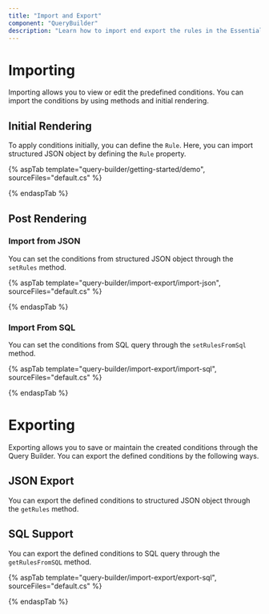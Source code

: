 ```yaml
---
title: "Import and Export"
component: "QueryBuilder"
description: "Learn how to import end export the rules in the Essential JS 2 QueryBuilder control."
---
```


# Importing

Importing allows you to view or edit the predefined conditions. You can import the conditions by using methods and initial rendering.

## Initial Rendering

To apply conditions initially, you can define the `Rule`. Here, you can import structured JSON object by defining the `Rule` property.

{% aspTab template="query-builder/getting-started/demo", sourceFiles="default.cs" %}

{% endaspTab %}

## Post Rendering

### Import from JSON

You can set the conditions from structured JSON object through the `setRules` method.

{% aspTab template="query-builder/import-export/import-json", sourceFiles="default.cs" %}

{% endaspTab %}

### Import From SQL

You can set the conditions from SQL query through the `setRulesFromSql` method.

{% aspTab template="query-builder/import-export/import-sql", sourceFiles="default.cs" %}

{% endaspTab %}

# Exporting

Exporting allows you to save or maintain the created conditions through the Query Builder. You can export the defined conditions by the following ways.

## JSON Export

You can export the defined conditions to structured JSON object through the `getRules` method.

## SQL Support

You can export the defined conditions to SQL query through the `getRulesFromSQL` method.

{% aspTab template="query-builder/import-export/export-sql", sourceFiles="default.cs" %}

{% endaspTab %}